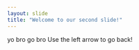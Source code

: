```yaml
---
layout: slide
title: "Welcome to our second slide!"
---
```

yo bro go bro
Use the left arrow to go back!
